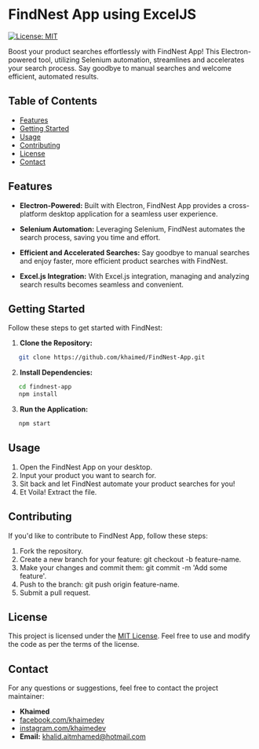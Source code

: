 # FindNest App using ExcelJS

[![License: MIT](https://img.shields.io/badge/License-MIT-yellow.svg)](https://opensource.org/licenses/MIT)

Boost your product searches effortlessly with FindNest App! This Electron-powered tool, utilizing Selenium automation, streamlines and accelerates your search process. Say goodbye to manual searches and welcome efficient, automated results.

## Table of Contents

- [Features](#features)
- [Getting Started](#getting-started)
- [Usage](#usage)
- [Contributing](#contributing)
- [License](#license)
- [Contact](#contact)

## Features

- **Electron-Powered:** Built with Electron, FindNest App provides a cross-platform desktop application for a seamless user experience.

- **Selenium Automation:** Leveraging Selenium, FindNest automates the search process, saving you time and effort.

- **Efficient and Accelerated Searches:** Say goodbye to manual searches and enjoy faster, more efficient product searches with FindNest.

- **Excel.js Integration:** With Excel.js integration, managing and analyzing search results becomes seamless and convenient.

## Getting Started

Follow these steps to get started with FindNest:

1. **Clone the Repository:**
```bash
   git clone https://github.com/khaimed/FindNest-App.git
```
2. **Install Dependencies:**
```bash
   cd findnest-app
   npm install
```
3. **Run the Application:**
```bash
   npm start
```
## Usage

1. Open the FindNest App on your desktop.
2. Input your product you want to search for.
3. Sit back and let FindNest automate your product searches for you!
4. Et Voila! Extract the file.

## Contributing

If you'd like to contribute to FindNest App, follow these steps:

1. Fork the repository.
2. Create a new branch for your feature: git checkout -b feature-name.
3. Make your changes and commit them: git commit -m 'Add some feature'.
4. Push to the branch: git push origin feature-name.
5. Submit a pull request.

## License
This project is licensed under the [MIT License](LICENSE). Feel free to use and modify the code as per the terms of the license.

## Contact

For any questions or suggestions, feel free to contact the project maintainer:

- **Khaimed**
- [facebook.com/khaimedev](www.facebook.com/khaimedev)
- [instagram.com/khaimedev](www.instagram.com/khaimedev)
- **Email:** khalid.aitmhamed@hotmail.com
